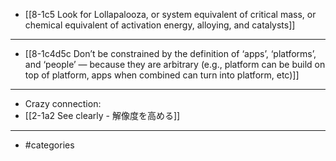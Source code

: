 - [[8-1c5 Look for Lollapalooza, or system equivalent of critical mass, or chemical equivalent of activation energy, alloying, and catalysts]]
---
- [[8-1c4d5c Don’t be constrained by the definition of ‘apps’, ‘platforms’, and ‘people’ — because they are arbitrary (e.g., platform can be build on top of platform, apps when combined can turn into platform, etc)]]
---
- Crazy connection:
- [[2-1a2 See clearly - 解像度を高める]]
---
- #categories
